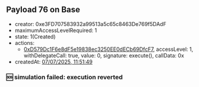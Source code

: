 ## Payload 76 on Base

- creator: 0xe3FD707583932a99513a5c65c8463De769f5DAdF
- maximumAccessLevelRequired: 1
- state: 1(Created)
- actions:
  - [0xD579Dc1F6e8dF5e19838ec3250EE0dECb69DfcF7](https://basescan.org/tx/0xD579Dc1F6e8dF5e19838ec3250EE0dECb69DfcF7), accessLevel: 1, withDelegateCall: true, value: 0, signature: execute(), callData: 0x
- createdAt: [07/07/2025, 11:51:49](https://basescan.org/tx/0xec06ef6efcd69d002996ac987e01fd5f1765c541027ba767751c60273bf60a88)

### :sos: simulation failed: execution reverted
